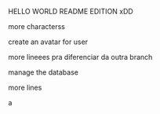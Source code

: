 HELLO WORLD README EDITION xDD 

more characterss

create an avatar for user

more lineees pra diferenciar da outra branch

manage the database

more lines

a
